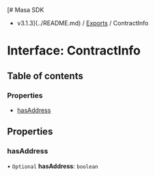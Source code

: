 [# Masa SDK
 - v3.1.3](../README.md) / [Exports](../modules.md) / ContractInfo

# Interface: ContractInfo

## Table of contents

### Properties

- [hasAddress](ContractInfo.md#hasaddress)

## Properties

### hasAddress

• `Optional` **hasAddress**: `boolean`
